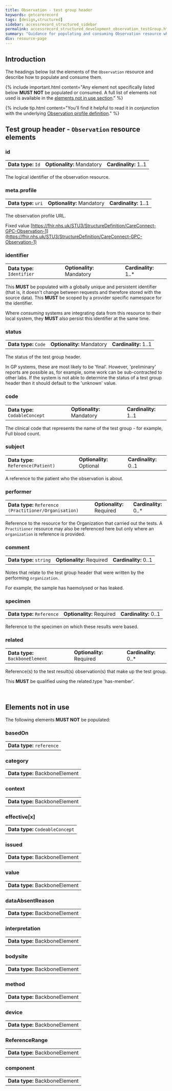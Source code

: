 ```yaml
---
title: Observation - test group header
keywords: getcarerecord
tags: [design,structured]
sidebar: accessrecord_structured_sidebar
permalink: accessrecord_structured_development_observation_testGroup.html
summary: "Guidance for populating and consuming Observation resource where used in a test group header GP Connect"
div: resource-page
---
```


## Introduction ##

The headings below list the elements of the `Observation` resource and describe how to populate and consume them.

{% include important.html content="Any element not specifically listed below **MUST NOT** be populated or consumed. A full list of elements not used is available in the [elements not in use section](accessrecord_structured_development_observation.html#elements-not-in-use)." %}

{% include tip.html content="You'll find it helpful to read it in conjunction with the underlying [Observation profile definition](https://fhir.nhs.uk/STU3/StructureDefinition/CareConnect-GPC-Observation-1/_history/1.4)." %}

## Test group header - `Observation` resource elements ##

### id ###

<table class='resource-attributes'>
  <tr>
    <td><strong>Data type:</strong> <code>Id</code></td>
    <td><strong>Optionality:</strong> Mandatory</td>
    <td><strong>Cardinality:</strong> 1..1</td>
  </tr>
</table>

The logical identifier of the observation resource.

### meta.profile ###

<table class='resource-attributes'>
  <tr>
    <td><strong>Data type:</strong> <code>uri</code></td>
    <td><strong>Optionality:</strong> Mandatory</td>
    <td><strong>Cardinality:</strong> 1..1</td>
  </tr>
</table>

The observation profile URL.

Fixed value [https://fhir.nhs.uk/STU3/StructureDefinition/CareConnect-GPC-Observation-1](https://fhir.nhs.uk/STU3/StructureDefinition/CareConnect-GPC-Observation-1)

### identifier ###

<table class='resource-attributes'>
  <tr>
    <td><strong>Data type:</strong> <code>Identifier</code></td>
    <td><strong>Optionality:</strong> Mandatory</td>
    <td><strong>Cardinality:</strong> 1..*</td>
  </tr>
</table>

This **MUST** be populated with a globally unique and persistent identifier (that is, it doesn't change between requests and therefore stored with the source data). This **MUST** be scoped by a provider specific namespace for the identifier.

Where *consuming* systems are integrating data from this resource to their local system, they **MUST** also persist this identifier at the same time.

### status ###

<table class='resource-attributes'>
  <tr>
    <td><strong>Data type:</strong> <code>Code</code></td>
    <td><strong>Optionality:</strong> Mandatory</td>
    <td><strong>Cardinality:</strong> 1..1</td>
  </tr>
</table>

The status of the test group header.

In GP systems, these are most likely to be 'final'. However, 'preliminary' reports are possible as, for example, some work can be sub-contracted to other labs. If the system is not able to determine the status of a test group header then it should default to the 'unknown' value.

### code ###

<table class='resource-attributes'>
  <tr>
    <td><strong>Data type:</strong> <code>CodableConcept</code></td>
    <td><strong>Optionality:</strong> Mandatory</td>
    <td><strong>Cardinality:</strong> 1..1</td>
  </tr>
</table>

The clinical code that represents the name of the test group - for example, Full blood count.

### subject ###

<table class='resource-attributes'>
  <tr>
    <td><strong>Data type:</strong> <code>Reference(Patient)</code></td>
    <td><strong>Optionality:</strong> Optional</td>
    <td><strong>Cardinality:</strong> 0..1</td>
  </tr>
</table>

A reference to the patient who the observation is about.

### performer ###

<table class='resource-attributes'>
  <tr>
    <td><strong>Data type:</strong> <code>Reference (Practitioner/Organisation)</code></td>
    <td><strong>Optionality:</strong> Required</td>
    <td><strong>Cardinality:</strong> 0..*</td>
  </tr>
</table>

Reference to the resource for the Organization that carried out the tests. A `Practitioner` resource may also be referenced here but only where an `organization` is reference is provided.


### comment ###

<table class='resource-attributes'>
  <tr>
    <td><strong>Data type:</strong> <code>string</code></td>
    <td><strong>Optionality:</strong> Required</td>
    <td><strong>Cardinality:</strong> 0..1</td>
  </tr>
</table>

Notes that relate to the test group header that were written by the performing `organization`.

For example, the sample has haemolysed or has leaked.

### specimen ###

<table class='resource-attributes'>
  <tr>
    <td><strong>Data type:</strong> <code>Reference</code></td>
    <td><strong>Optionality:</strong> Required</td>
    <td><strong>Cardinality:</strong> 0..1</td>
  </tr>
</table>

Reference to the specimen on which these results were based.

### related ###

<table class='resource-attributes'>
  <tr>
    <td><strong>Data type:</strong> <code>BackboneElement</code></td>
    <td><strong>Optionality:</strong> Required</td>
    <td><strong>Cardinality:</strong> 0..*</td>
  </tr>
</table>

Reference(s) to the test result(s) observation(s) that make up the test group.

This **MUST** be qualified using the related.type 'has-member'.

<br>

## Elements **not in use** ##

The following elements **MUST NOT** be populated:

### basedOn ###

<table class='resource-attributes'>
  <tr>
    <td><strong>Data type:</strong> <code>reference</code></td>
  </tr>
</table>

### category ###

<table class='resource-attributes'>
  <tr>
    <td><strong>Data type:</strong> BackboneElement</td>
  </tr>
</table>

### context ###

<table class='resource-attributes'>
  <tr>
    <td><strong>Data type:</strong> BackboneElement</td>
  </tr>
</table>

### effective[x] ###

<table class='resource-attributes'>
  <tr>
    <td><strong>Data type:</strong> <code>CodeableConcept</code></td>
  </tr>
</table>

### issued ###

<table class='resource-attributes'>
  <tr>
    <td><strong>Data type:</strong> BackboneElement</td>
  </tr>
</table>

### value ###

<table class='resource-attributes'>
  <tr>
    <td><strong>Data type:</strong> BackboneElement</td>
  </tr>
</table>

### dataAbsentReason ###

<table class='resource-attributes'>
  <tr>
    <td><strong>Data type:</strong> BackboneElement</td>
  </tr>
</table>

### interpretation ###

<table class='resource-attributes'>
  <tr>
    <td><strong>Data type:</strong> BackboneElement</td>
  </tr>
</table>

### bodysite ###

<table class='resource-attributes'>
  <tr>
    <td><strong>Data type:</strong> BackboneElement</td>
  </tr>
</table>

### method ###

<table class='resource-attributes'>
  <tr>
    <td><strong>Data type:</strong> BackboneElement</td>
  </tr>
</table>

### device ###

<table class='resource-attributes'>
  <tr>
    <td><strong>Data type:</strong> BackboneElement</td>
  </tr>
</table>

### ReferenceRange ###

<table class='resource-attributes'>
  <tr>
    <td><strong>Data type:</strong> BackboneElement</td>
  </tr>
</table>


### component ###

<table class='resource-attributes'>
  <tr>
    <td><strong>Data type:</strong> BackboneElement</td>
  </tr>
</table>
